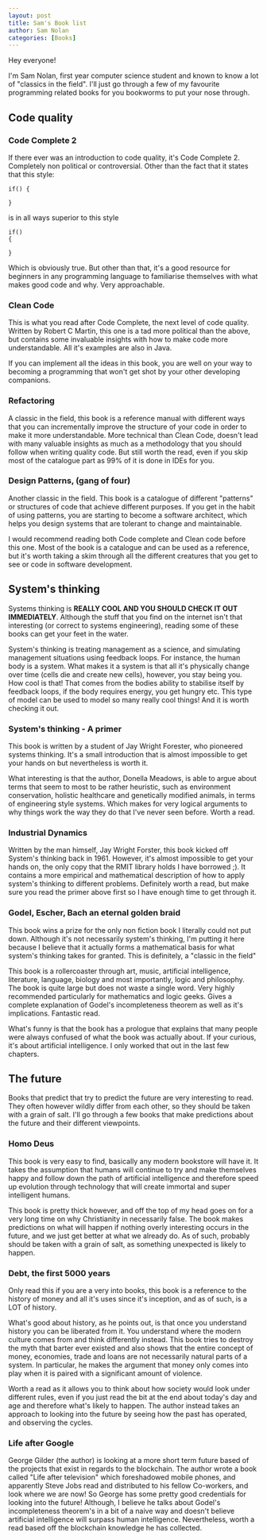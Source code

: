 ```yaml
---
layout: post
title: Sam's Book list
author: Sam Nolan
categories: [Books]
---
```


Hey everyone!

I'm Sam Nolan, first year computer science student and known to know a lot of
"classics in the field". I'll just go through a few of my favourite programming
related books for you bookworms to put your nose through.

<!-- more -->

## Code quality
### Code Complete 2
If there ever was an introduction to code quality, it's Code Complete 2. Completely
non political or controversial. Other than the fact that it states that this style:

```
if() {

}
```

is in all ways superior to this style

```
if() 
{

}
```

Which is obviously true. But other than that, it's a good resource for beginners
in any programming language to familiarise themselves with what makes good
code and why. Very approachable.

### Clean Code
This is what you read after Code Complete, the next level of code quality. Written
by Robert C Martin, this one is a tad more political than the above, but contains
some invaluable insights with how to make code more understandable. All it's
examples are also in Java.

If you can implement all the ideas in this book, you are well on your way to
becoming a programming that won't get shot by your other developing companions.

### Refactoring
A classic in the field, this book is a reference manual with different ways
that you can incrementally improve the structure of your code in order to make
it more understandable. More technical than Clean Code, doesn't lead with many
valuable insights as much as a methodology that you should follow when writing
quality code. But still worth the read, even if you skip most of the catalogue
part as 99% of it is done in IDEs for you.

### Design Patterns, (gang of four)
Another classic in the field. This book is a catalogue of different "patterns"
or structures of code that achieve different purposes. If you get in the habit
of using patterns, you are starting to become a software architect, which helps
you design systems that are tolerant to change and maintainable.

I would recommend reading both Code complete and Clean code before this one.
Most of the book is a catalogue and can be used as a reference, but it's worth
taking a skim through all the different creatures that you get to see or code
in software development.

## System's thinking
Systems thinking is **REALLY COOL AND YOU SHOULD CHECK IT OUT IMMEDIATELY**. 
Although the stuff that you find on the internet isn't that interesting (or correct
to systems engineering), reading some of these books can get your feet in the water.

System's thinking is treating management as a science, and simulating management
situations using feedback loops. For instance, the human body is a system. What
makes it a system is that all it's physically change over time (cells die and
create new cells), however, you stay being you. How cool is that! That comes
from the bodies ability to stabilise itself by feedback loops, if the body
requires energy, you get hungry etc. This type of model can be used to model
so many really cool things! And it is worth checking it out.

### System's thinking - A primer
This book is written by a student of Jay Wright Forester, who pioneered systems
thinking. It's a small introduction that is almost impossible to get your hands
on but nevertheless is worth it.

What interesting is that the author, Donella Meadows, is able to argue about terms
that seem to most to be rather heuristic, such as environment conservation,
holistic healthcare and genetically modified animals, in terms of engineering
style systems. Which makes for very logical arguments to why things work the
way they do that I've never seen before. Worth a read.

### Industrial Dynamics
Written by the man himself, Jay Wright Forster, this book kicked off System's
thinking back in 1961. However, it's almost impossible to get your hands on,
the only copy that the RMIT library holds I have borrowed ;). It contains a more
empirical and mathematical description of how to apply system's thinking to different
problems. Definitely worth a read, but make sure you read the primer above first
so I have enough time to get through it.

### Godel, Escher, Bach an eternal golden braid
This book wins a prize for the only non fiction book I literally could not put
down. Although it's not necessarily system's thinking, I'm putting it here
because I believe that it actually forms a mathematical basis for what system's
thinking takes for granted. This is definitely, a "classic in the field"

This book is a rollercoaster through art, music, artificial intelligence, literature,
language, biology and most importantly, logic and philosophy. The book is 
quite large but does not waste a single word. Very highly recommended particularly
for mathematics and logic geeks. Gives a complete explanation of Godel's incompleteness
theorem as well as it's implications. Fantastic read.

What's funny is that the book has a prologue that explains that many people
were always confused of what the book was actually about. If your curious, it's
about artificial intelligence. I only worked that out in the last few chapters.

## The future
Books that predict that try to predict the future are very interesting to read.
They often however wildly differ from each other, so they should be taken with
a grain of salt. I'll go through a few books that make predictions about the future
and their different viewpoints.

### Homo Deus
This book is very easy to find, basically any modern bookstore will have it.
It takes the assumption that humans will continue to try and make themselves
happy and follow down the path of artificial intelligence and therefore speed
up evolution through technology that will create immortal and super intelligent
humans.

This book is pretty thick however, and off the top of my head goes on
for a very long time on why Christianity in necessarily false. The book makes
predictions on what will happen if nothing overly interesting occurs in the future,
and we just get better at what we already do. As of such, probably should be
taken with a grain of salt, as something unexpected is likely to happen.

### Debt, the first 5000 years
Only read this if you are a very into books, this book is a reference to the history
of money and all it's uses since it's inception, and as of such, is a LOT of history.

What's good about history, as he points out, is that once you understand history
you can be liberated from it. You understand where the modern culture comes from and
think differently instead. This book tries to destroy the myth that barter ever
existed and also shows that the entire concept of money, economies, trade and
loans are not necessarily natural parts of
a system. In particular, he makes the argument that money only comes into play
when it is paired with a significant amount of violence.

Worth a read as it allows you to think about how society would look under different
rules, even if you just read the bit at the end about today's day and age
and therefore what's likely to happen. The author instead takes an approach
to looking into the future by seeing how the past has operated, and observing
the cycles.

### Life after Google
George Gilder (the author) is looking at a more short term future based of the projects
that exist in regards to the blockchain. The author wrote a book
called "Life after television" which foreshadowed mobile phones, and apparently
Steve Jobs read and distributed to his fellow Co-workers, and look where we are
now! So George has some pretty good credentials for looking into the future!
Although, I believe he talks about Godel's incompleteness theorem's in a bit
of a naive way and doesn't believe artificial intelligence will surpass
human intelligence. Nevertheless, worth a read based off the blockchain knowledge
he has collected.
